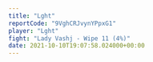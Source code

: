 ```yaml
---
title: "Lght"
reportCode: "9VghCRJvynYPpxG1"
player: "Lght"
fight: "Lady Vashj - Wipe 11 (4%)"
date: 2021-10-10T19:07:58.024000+00:00
---
```

